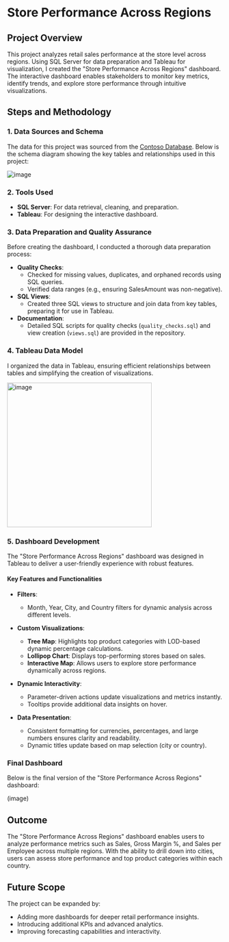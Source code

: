 # Store Performance Across Regions

## Project Overview
This project analyzes retail sales performance at the store level across regions. Using SQL Server for data preparation and Tableau for visualization, I created the "Store Performance Across Regions" dashboard. The interactive dashboard enables stakeholders to monitor key metrics, identify trends, and explore store performance through intuitive visualizations.

## Steps and Methodology

### 1. Data Sources and Schema
The data for this project was sourced from the [Contoso Database](https://www.microsoft.com/en-us/download/details.aspx?id=18279). Below is the schema diagram showing the key tables and relationships used in this project:

![image](https://github.com/user-attachments/assets/a76a6898-ae13-4a8a-9e55-753da044b8b7)

### 2. Tools Used
- **SQL Server**: For data retrieval, cleaning, and preparation.
- **Tableau**: For designing the interactive dashboard.

### 3. Data Preparation and Quality Assurance
Before creating the dashboard, I conducted a thorough data preparation process:

- **Quality Checks**:
  - Checked for missing values, duplicates, and orphaned records using SQL queries.
  - Verified data ranges (e.g., ensuring SalesAmount was non-negative).
- **SQL Views**:
  - Created three SQL views to structure and join data from key tables, preparing it for use in Tableau.
- **Documentation**:
  - Detailed SQL scripts for quality checks (`quality_checks.sql`) and view creation (`views.sql`) are provided in the repository.

### 4. Tableau Data Model
I organized the data in Tableau, ensuring efficient relationships between tables and simplifying the creation of visualizations.

<img width="338" alt="image" src="https://github.com/user-attachments/assets/b52fe0db-eb3a-4eb6-bf64-e150edc88ac1" />

### 5. Dashboard Development
The "Store Performance Across Regions" dashboard was designed in Tableau to deliver a user-friendly experience with robust features.

#### Key Features and Functionalities

- **Filters**:  
  - Month, Year, City, and Country filters for dynamic analysis across different levels.

- **Custom Visualizations**:  
  - **Tree Map**: Highlights top product categories with LOD-based dynamic percentage calculations.  
  - **Lollipop Chart**: Displays top-performing stores based on sales.  
  - **Interactive Map**: Allows users to explore store performance dynamically across regions.

- **Dynamic Interactivity**:  
  - Parameter-driven actions update visualizations and metrics instantly.  
  - Tooltips provide additional data insights on hover.

- **Data Presentation**:  
  - Consistent formatting for currencies, percentages, and large numbers ensures clarity and readability.  
  - Dynamic titles update based on map selection (city or country).

### Final Dashboard
Below is the final version of the "Store Performance Across Regions" dashboard:

(image)

## Outcome
The "Store Performance Across Regions" dashboard enables users to analyze performance metrics such as Sales, Gross Margin %, and Sales per Employee across multiple regions. With the ability to drill down into cities, users can assess store performance and top product categories within each country.

## Future Scope
The project can be expanded by:
- Adding more dashboards for deeper retail performance insights.
- Introducing additional KPIs and advanced analytics.
- Improving forecasting capabilities and interactivity.
